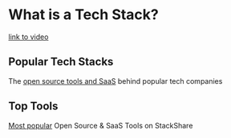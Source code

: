 # What is a Tech Stack?

[link to video](https://www.youtube.com/watch?v=Sxxw3qtb3_g)

## Popular Tech Stacks

The [open source tools and SaaS](https://stackshare.io/stacks) behind popular tech companies

## Top Tools

[Most popular](https://stackshare.io/tools/top) Open Source & SaaS Tools on StackShare
